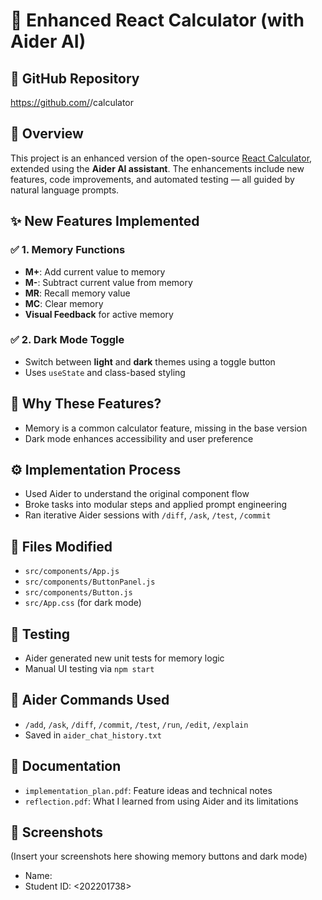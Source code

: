 # 🧮 Enhanced React Calculator (with Aider AI)

## 🔗 GitHub Repository
https://github.com/<your-username>/calculator

## 📌 Overview
This project is an enhanced version of the open-source [React Calculator](https://github.com/ahfarmer/calculator), extended using the **Aider AI assistant**. The enhancements include new features, code improvements, and automated testing — all guided by natural language prompts.

## ✨ New Features Implemented

### ✅ 1. Memory Functions
- **M+**: Add current value to memory
- **M-**: Subtract current value from memory
- **MR**: Recall memory value
- **MC**: Clear memory
- **Visual Feedback** for active memory

### ✅ 2. Dark Mode Toggle
- Switch between **light** and **dark** themes using a toggle button
- Uses `useState` and class-based styling

## 🧠 Why These Features?
- Memory is a common calculator feature, missing in the base version
- Dark mode enhances accessibility and user preference

## ⚙️ Implementation Process
- Used Aider to understand the original component flow
- Broke tasks into modular steps and applied prompt engineering
- Ran iterative Aider sessions with `/diff`, `/ask`, `/test`, `/commit`

## 📁 Files Modified
- `src/components/App.js`
- `src/components/ButtonPanel.js`
- `src/components/Button.js`
- `src/App.css` (for dark mode)

## 🧪 Testing
- Aider generated new unit tests for memory logic
- Manual UI testing via `npm start`

## 🤖 Aider Commands Used
- `/add`, `/ask`, `/diff`, `/commit`, `/test`, `/run`, `/edit`, `/explain`
- Saved in `aider_chat_history.txt`

## 🧾 Documentation
- `implementation_plan.pdf`: Feature ideas and technical notes
- `reflection.pdf`: What I learned from using Aider and its limitations

## 📸 Screenshots
(Insert your screenshots here showing memory buttons and dark mode)

- Name: <Lujain Ahmad>
- Student ID: <202201738>

